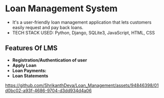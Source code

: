 # Loan Management System

+ It's a user-friendly loan management application that lets customers easily request and pay back loans.
+ TECH STACK USED: Python, Django, SQLite3, JavaScript, HTML, CSS

## Features Of LMS

+ **Registration/Authentication of user** 
+ **Apply Loan**
+ **Loan Payments:**
+ **Loan Statements**


https://github.com/ShrikanthDeva/Loan_Management/assets/94846398/01d0bc02-a93f-4686-9704-d3dd934d4a06


  
